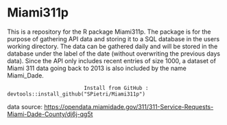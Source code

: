 # Miami311p
This is a repository for the R package Miami311p. 
The package is for the purpose of gathering API data and storing it to a SQL database in the users working directory. 
The data can be gathered daily and will be stored in the database under the label of the date (without overwriting the previous days data). 
Since the API only includes recent entries of size 1000, a dataset of Miami 311 data going back to 2013 is also included by the name 
Miami_Dade. 

                             Install from GitHub :  devtools::install_github("SPietri/Miami311p")

data source: https://opendata.miamidade.gov/311/311-Service-Requests-Miami-Dade-County/dj6j-qg5t
